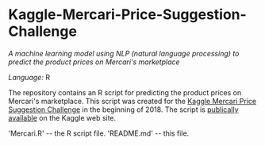 # Kaggle-Mercari-Price-Suggestion-Challenge

*A machine learning model using NLP (natural language processing) to predict the product prices on Mercari's marketplace*

*Language:* R

The repository contains an R script for predicting the product prices on Mercari's marketplace. This script was created for the [Kaggle Mercari Price Suggestion Challenge](https://www.kaggle.com/c/mercari-price-suggestion-challenge) in the beginning of 2018. The script is [publically available](https://www.kaggle.com/graf10a/mercari-2-alexey-pronin) on the Kaggle web site.

'Mercari.R' -- the R script file.
'README.md' -- this file.
